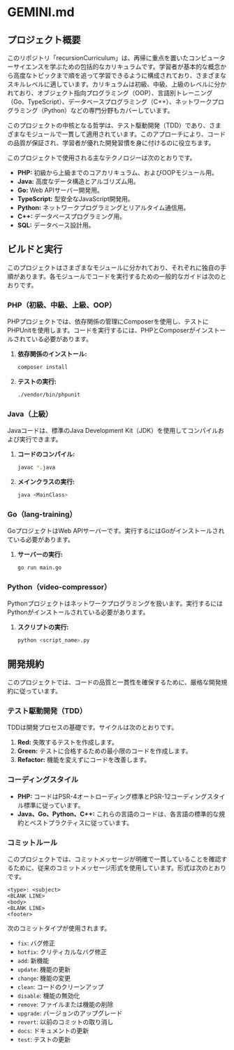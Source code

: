 # GEMINI.md

## プロジェクト概要

このリポジトリ「recursionCurriculum」は、再帰に重点を置いたコンピューターサイエンスを学ぶための包括的なカリキュラムです。学習者が基本的な概念から高度なトピックまで順を追って学習できるように構成されており、さまざまなスキルレベルに適しています。カリキュラムは初級、中級、上級のレベルに分かれており、オブジェクト指向プログラミング（OOP）、言語別トレーニング（Go、TypeScript）、データベースプログラミング（C++）、ネットワークプログラミング（Python）などの専門分野もカバーしています。

このプロジェクトの中核となる哲学は、テスト駆動開発（TDD）であり、さまざまなモジュールで一貫して適用されています。このアプローチにより、コードの品質が保証され、学習者が優れた開発習慣を身に付けるのに役立ちます。

このプロジェクトで使用される主なテクノロジーは次のとおりです。

*   **PHP:** 初級から上級までのコアカリキュラム、およびOOPモジュール用。
*   **Java:** 高度なデータ構造とアルゴリズム用。
*   **Go:** Web APIサーバー開発用。
*   **TypeScript:** 型安全なJavaScript開発用。
*   **Python:** ネットワークプログラミングとリアルタイム通信用。
*   **C++:** データベースプログラミング用。
*   **SQL:** データベース設計用。

## ビルドと実行

このプロジェクトはさまざまなモジュールに分かれており、それぞれに独自の手順があります。各モジュールでコードを実行するための一般的なガイドは次のとおりです。

### PHP（初級、中級、上級、OOP）

PHPプロジェクトでは、依存関係の管理にComposerを使用し、テストにPHPUnitを使用します。コードを実行するには、PHPとComposerがインストールされている必要があります。

1.  **依存関係のインストール:**
    ```bash
    composer install
    ```
2.  **テストの実行:**
    ```bash
    ./vendor/bin/phpunit
    ```

### Java（上級）

Javaコードは、標準のJava Development Kit（JDK）を使用してコンパイルおよび実行できます。

1.  **コードのコンパイル:**
    ```bash
    javac *.java
    ```
2.  **メインクラスの実行:**
    ```bash
    java <MainClass>
    ```

### Go（lang-training）

GoプロジェクトはWeb APIサーバーです。実行するにはGoがインストールされている必要があります。

1.  **サーバーの実行:**
    ```bash
    go run main.go
    ```

### Python（video-compressor）

Pythonプロジェクトはネットワークプログラミングを扱います。実行するにはPythonがインストールされている必要があります。

1.  **スクリプトの実行:**
    ```bash
    python <script_name>.py
    ```

## 開発規約

このプロジェクトでは、コードの品質と一貫性を確保するために、厳格な開発規約に従っています。

### テスト駆動開発（TDD）

TDDは開発プロセスの基礎です。サイクルは次のとおりです。

1.  **Red:** 失敗するテストを作成します。
2.  **Green:** テストに合格するための最小限のコードを作成します。
3.  **Refactor:** 機能を変えずにコードを改善します。

### コーディングスタイル

*   **PHP:** コードはPSR-4オートローディング標準とPSR-12コーディングスタイル標準に従っています。
*   **Java、Go、Python、C++:** これらの言語のコードは、各言語の標準的な規約とベストプラクティスに従っています。

### コミットルール

このプロジェクトでは、コミットメッセージが明確で一貫していることを確認するために、従来のコミットメッセージ形式を使用しています。形式は次のとおりです。

```
<type>: <subject>
<BLANK LINE>
<body>
<BLANK LINE>
<footer>
```

次のコミットタイプが使用されます。

*   `fix`: バグ修正
*   `hotfix`: クリティカルなバグ修正
*   `add`: 新機能
*   `update`: 機能の更新
*   `change`: 機能の変更
*   `clean`: コードのクリーンアップ
*   `disable`: 機能の無効化
*   `remove`: ファイルまたは機能の削除
*   `upgrade`: バージョンのアップグレード
*   `revert`: 以前のコミットの取り消し
*   `docs`: ドキュメントの更新
*   `test`: テストの更新